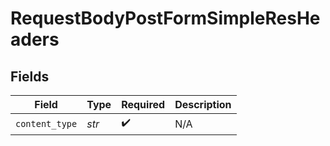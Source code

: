 # RequestBodyPostFormSimpleResHeaders


## Fields

| Field              | Type               | Required           | Description        |
| ------------------ | ------------------ | ------------------ | ------------------ |
| `content_type`     | *str*              | :heavy_check_mark: | N/A                |